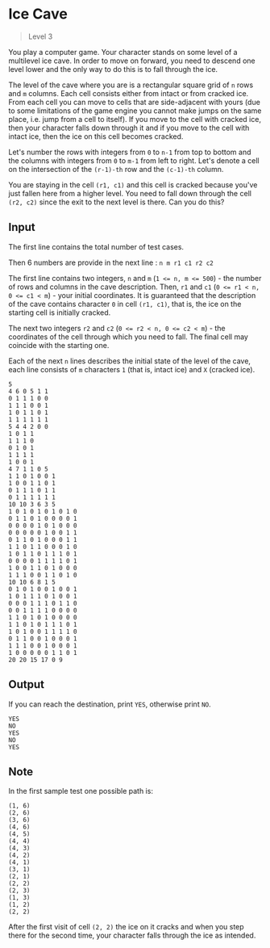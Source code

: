 # Ice Cave
> Level 3

You play a computer game.
Your character stands on some level of a multilevel ice cave.
In order to move on forward, you need to descend one level lower and the only way to do this is to fall through the ice.

The level of the cave where you are is a rectangular square grid of `n` rows and `m` columns.
Each cell consists either from intact or from cracked ice.
From each cell you can move to cells that are side-adjacent with yours (due to some limitations of the game engine you cannot make jumps on the same place, i.e. jump from a cell to itself).
If you move to the cell with cracked ice, then your character falls down through it and if you move to the cell with intact ice, then the ice on this cell becomes cracked.

Let's number the rows with integers from `0` to `n-1` from top to bottom and the columns with integers from `0` to `m-1` from left to right.
Let's denote a cell on the intersection of the `(r-1)-th` row and the `(c-1)-th` column.

You are staying in the cell `(r1, c1)` and this cell is cracked because you've just fallen here from a higher level.
You need to fall down through the cell `(r2, c2)` since the exit to the next level is there.
Can you do this?

## Input

The first line contains the total number of test cases.

Then 6 numbers are provide in the next line : `n m r1 c1 r2 c2`

The first line contains two integers, `n` and `m` (`1 <= n, m <= 500`) - the number of rows and columns in the cave description.
Then, `r1` and `c1` (`0 <= r1 < n, 0 <= c1 < m`) - your initial coordinates.
It is guaranteed that the description of the cave contains character `0` in cell `(r1, c1)`, that is, the ice on the starting cell is initially cracked.

The next two integers `r2` and `c2` (`0 <= r2 < n, 0 <= c2 < m`) - the coordinates of the cell through which you need to fall.
The final cell may coincide with the starting one.

Each of the next `n` lines describes the initial state of the level of the cave, each line consists of `m` characters `1` (that is, intact ice) and `X` (cracked ice).

```
5
4 6 0 5 1 1
0 1 1 1 0 0
1 1 1 0 0 1
1 0 1 1 0 1
1 1 1 1 1 1
5 4 4 2 0 0
1 0 1 1
1 1 1 0
0 1 0 1
1 1 1 1
1 0 0 1
4 7 1 1 0 5
1 1 0 1 0 0 1
1 0 0 1 1 0 1
0 1 1 1 0 1 1
0 1 1 1 1 1 1
10 10 3 6 3 5
1 0 1 0 1 0 1 0 1 0 
0 1 1 0 1 0 0 0 0 1 
0 0 0 0 1 0 1 0 0 0 
0 0 0 0 0 1 0 0 1 1 
0 1 1 0 1 0 0 0 1 1 
1 1 0 1 1 0 0 0 1 0 
1 0 1 1 0 1 1 1 0 1 
0 0 0 0 1 1 1 1 0 1 
1 0 0 1 1 0 1 0 0 0 
1 1 1 0 0 1 1 0 1 0 
10 10 6 8 1 5
0 1 0 1 0 0 1 0 0 1 
1 0 1 1 1 0 1 0 0 1 
0 0 0 1 1 1 0 1 1 0 
0 0 1 1 1 1 0 0 0 0 
1 1 0 1 0 1 0 0 0 0 
1 1 0 1 0 1 1 1 0 1 
1 0 1 0 0 1 1 1 1 0 
0 1 1 0 0 1 0 0 0 1 
1 1 1 0 0 1 0 0 0 1 
1 0 0 0 0 0 1 1 0 1 
20 20 15 17 0 9
```

## Output

If you can reach the destination, print `YES`, otherwise print `NO`.
```
YES
NO
YES
NO
YES
```

## Note

In the first sample test one possible path is:

```
(1, 6)
(2, 6)
(3, 6)
(4, 6)
(4, 5)
(4, 4)
(4, 3)
(4, 2)
(4, 1)
(3, 1)
(2, 1)
(2, 2)
(2, 3)
(1, 3)
(1, 2)
(2, 2)
```

After the first visit of cell `(2, 2)` the ice on it cracks and when you step there for the second time, your character falls through the ice as intended.